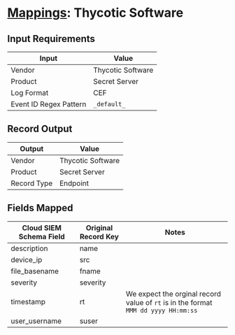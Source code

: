 # [Mappings](README.md): Thycotic Software

## Input Requirements

|Input|Value|
|-----|-----|
|Vendor|Thycotic Software|
|Product|Secret Server|
|Log Format|CEF|
|Event ID Regex Pattern|`_default_`|

## Record Output

|Output|Value|
|------|-----|
|Vendor|Thycotic Software|
|Product|Secret Server|
|Record Type|Endpoint|

## Fields Mapped

|Cloud SIEM Schema Field|Original Record Key|Notes|
|-----------------------|-------------------|-----|
|description|name||
|device_ip|src||
|file_basename|fname||
|severity|severity||
|timestamp|rt|We expect the orginal record value of `rt` is in the format `MMM dd yyyy HH:mm:ss`|
|user_username|suser||

